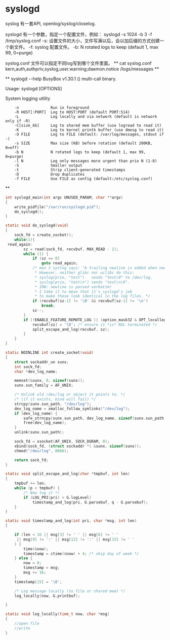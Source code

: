 # syslogd

syslog 有一套API, openlog/syslog/closelog.

syslogd 有一个参数，指定一个配置文件，例如：
syslogd -s 1024 -b 3 -f /tmp/syslog.conf
-s: 设置文件的大小，文件写满以后，会以加后缀的方式创建一个新文件。
-f: syslog 配置文件。
-b: N rotated logs to keep (default 1, max 99, 0=purge)

syslog.conf 文件可以指定不同log写到哪个文件里面。
**
cat syslog.conf
kern,auth,authpriv,syslog,user.warning;daemon.notice  /logs/messages
**

**
syslogd --help
BusyBox v1.30.1 () multi-call binary.

Usage: syslogd [OPTIONS]

System logging utility

        -n              Run in foreground
        -R HOST[:PORT]  Log to HOST:PORT (default PORT:514)
        -L              Log locally and via network (default is network only if -R)
        -C[size_kb]     Log to shared mem buffer (use logread to read it)
        -K              Log to kernel printk buffer (use dmesg to read it)
        -O FILE         Log to FILE (default: /var/log/messages, stdout if -)
        -s SIZE         Max size (KB) before rotation (default 200KB, 0=off)
        -b N            N rotated logs to keep (default 1, max 99, 0=purge)
        -l N            Log only messages more urgent than prio N (1-8)
        -S              Smaller output
        -t              Strip client-generated timestamps
        -D              Drop duplicates
        -f FILE         Use FILE as config (default:/etc/syslog.conf)
**


```c
int syslogd_main(int argc UNUSED_PARAM, char **argv)
{
    write_pidfile("/var/run/syslogd.pid");
    do_syslogd();
}

static void do_syslogd(void)
{
    sock_fd = create_socket();
	while(1){
 read_again:
        sz = read(sock_fd, recvbuf, MAX_READ - 1);
        while (1) {
            if (sz == 0)
                goto read_again;
            /* man 3 syslog says: "A trailing newline is added when needed".
             * However, neither glibc nor uclibc do this:
             * syslog(prio, "test")   sends "test\0" to /dev/log,
             * syslog(prio, "test\n") sends "test\n\0".
             * IOW: newline is passed verbatim!
             * I take it to mean that it's syslogd's job
             * to make those look identical in the log files. */
            if (recvbuf[sz-1] != '\0' && recvbuf[sz-1] != '\n')
                break;
            sz--;
        }
        if (!ENABLE_FEATURE_REMOTE_LOG || (option_mask32 & OPT_locallog)) {
            recvbuf[sz] = '\0'; /* ensure it *is* NUL terminated */
            split_escape_and_log(recvbuf, sz);
        }
	}
}

static NOINLINE int create_socket(void)
{
    struct sockaddr_un sunx;
    int sock_fd;
    char *dev_log_name;

    memset(&sunx, 0, sizeof(sunx));
    sunx.sun_family = AF_UNIX;

    /* Unlink old /dev/log or object it points to. */
    /* (if it exists, bind will fail) */
    strcpy(sunx.sun_path, "/dev/log");
    dev_log_name = xmalloc_follow_symlinks("/dev/log");
    if (dev_log_name) {
        safe_strncpy(sunx.sun_path, dev_log_name, sizeof(sunx.sun_path));
        free(dev_log_name);
    }
    unlink(sunx.sun_path);

    sock_fd = xsocket(AF_UNIX, SOCK_DGRAM, 0);
    xbind(sock_fd, (struct sockaddr *) &sunx, sizeof(sunx));
    chmod("/dev/log", 0666);

    return sock_fd;
}

static void split_escape_and_log(char *tmpbuf, int len)
{
    tmpbuf += len;
    while (p < tmpbuf) {
        /* Now log it */
        if (LOG_PRI(pri) < G.logLevel)
            timestamp_and_log(pri, G.parsebuf, q - G.parsebuf);
	}
}

static void timestamp_and_log(int pri, char *msg, int len)
{

    if (len < 16 || msg[3] != ' ' || msg[6] != ' '
     || msg[9] != ':' || msg[12] != ':' || msg[15] != ' '
    ) {
        time(&now);
        timestamp = ctime(&now) + 4; /* skip day of week */
    } else {
        now = 0;
        timestamp = msg;
        msg += 16;
    }
    timestamp[15] = '\0';

    /* Log message locally (to file or shared mem) */
    log_locally(now, G.printbuf);

}

static void log_locally(time_t now, char *msg)
{
	//open file
	//write
}
```